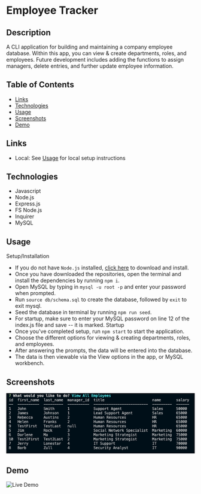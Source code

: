 # Employee Tracker

## Description 

A CLI application for building and maintaining a company employee database. Within this app, you can view & create departments, roles, and employees. 
Future development includes adding the functions to assign managers, delete entries, and further update employee information. 

## Table of Contents
* [Links](#links)
* [Technologies](#technologies)
* [Usage](#usage)
* [Screenshots](#screenshots)
* [Demo](#demo)

## Links 

* Local: See [Usage](#Usage) for local setup instructions 

## Technologies

* Javascript
* Node.js
* Express.js
* FS Node.js 
* Inquirer
* MySQL

## Usage 

Setup/Installation
* If you do not have `Node.js` installed, [click here](https://nodejs.org/en/) to download and install. 
* Once you have downloaded the repositories, open the terminal and install the dependencies by running `npm i`. 
* Open MySQL by typing in `mysql -u root -p` and enter your password when prompted.
* Run `source db/schema.sql` to create the database, followed by `exit` to exit mysql.
* Seed the database in terminal by running `npm run seed`.
* For startup, make sure to enter your MySQL password on line 12 of the index.js file and save -- it is marked. 
Startup
* Once you've completed setup, run `npm start` to start the application. 
* Choose the different options for viewing & creating departments, roles, and employees. 
* After answering the prompts, the data will be entered into the database. 
* The data is then viewable via the View options in the app, or MySQL workbench. 

## Screenshots

![Main Screen](Assets/EmployeeTrackerSC.png)

## Demo

![Live Demo](Assets/emptrackergif)